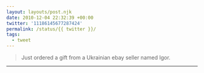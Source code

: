 ```yaml
---
layout: layouts/post.njk
date: 2010-12-04 22:32:39 +00:00
twitter: '11186145677287424'
permalink: /status/{{ twitter }}/
tags: 
  - tweet
---
```


> Just ordered a gift from a Ukrainian ebay seller named Igor.

---
